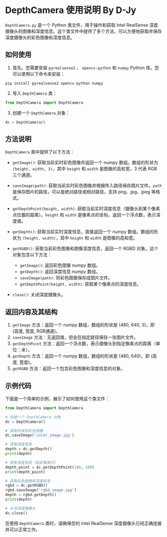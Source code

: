 # DepthCamera 使用说明 By D-Jy

`DepthCamera.py` 是一个 Python 类文件，用于操作和获取 Intel RealSense 深度摄像头的图像和深度信息。这个类文件中提供了多个方法，可以方便地获取并保存深度摄像头的彩色图像和深度信息。

## 如何使用

1. 首先，您需要安装 `pyrealsense2` 、 `opencv-python` 和 `numpy` Python 库。您可以使用以下命令来安装：

```
pip install pyrealsense2 opencv-python numpy
```

2. 导入 `DepthCamera` 类：

```python
from DepthCamera import DepthCamera
```

3. 创建一个 `DepthCamera` 对象：

```python
dc = DepthCamera()
```

## 方法说明

`DepthCamera` 类中提供了以下方法：

- `getImage()`: 获取当前实时彩色图像并返回一个 numpy 数组。数组的形状为 `(height, width, 3)`，其中 `height` 和 `width` 是图像的高和宽，3 代表 RGB 三个通道。

- `saveImage(path)`: 获取当前实时彩色图像并根据传入路径保存图片文件。`path` 是保存图片的路径，可以是绝对路径或相对路径，支持 png、jpg、jpeg 等格式。

- `getDepthPoint(height, width)`: 获取当前实时深度信息（摄像头到某个像素点位置的距离）。`height` 和 `width` 是像素点的坐标。返回一个浮点数，表示深度值。

- `getDepth()`: 获取当前实时深度信息，直接返回一个 numpy 数组。数组的形状为 `(height, width)`，其中 `height` 和 `width` 是图像的高和宽。

- `getRGBD()`: 获取当前彩色图像和图像深度信息，返回一个 RGBD 对象。这个对象包含以下方法：

  - `getImage()`: 返回彩色图像 numpy 数组。
  - `getDepth()`: 返回深度信息 numpy 数组。
  - `saveImage(path)`: 将彩色图像保存成图片文件。
  - `getDepthPoint(height, width)`: 获取某个像素点的深度信息。

- `close()`: 关闭深度摄像头。

## 返回内容及其结构

1. `getImage` 方法：返回一个 numpy 数组，数组的形状是 (480, 640, 3)，即 (高度, 宽度, RGB通道)。
2. `saveImage` 方法：无返回值，但会在指定路径保存一张图片文件。
3. `getDepthPoint` 方法：返回一个浮点数，表示摄像头到指定像素点的距离（单位：米）。
4. `getDepth` 方法：返回一个 numpy 数组，数组的形状是 (480, 640)，即 (高度, 宽度)。
5. `getRGBD` 方法：返回一个包含彩色图像和深度信息的对象。

## 示例代码

下面是一个简单的示例，展示了如何使用这个类文件：

```python
from DepthCamera import DepthCamera

# 创建一个 DepthCamera 对象
dc = DepthCamera()

# 获取并保存彩色图像
dc.saveImage('color_image.jpg')

# 获取深度信息
depth = dc.getDepth()
print(depth)

# 获取深度信息（指定像素点）
depth_point = dc.getDepthPoint(100, 100)
print(depth_point)

# 获取彩色图像和深度信息
rgbd = dc.getRGBD()
rgbd.saveImage('rgbd_image.jpg')
depth = rgbd.getDepth()
print(depth)

# 关闭深度摄像头
dc.close()
```

在使用 `DepthCamera` 类时，请确保您的 Intel RealSense 深度摄像头已经正确连接并可以正常工作。

